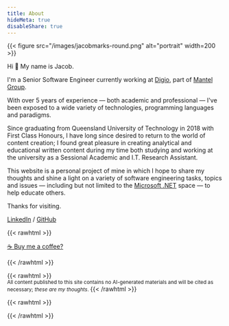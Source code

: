 ```yaml
---
title: About
hideMeta: true
disableShare: true
---
```


{{< figure src="/images/jacobmarks-round.png" alt="portrait" width=200 >}}

Hi 👋 My name is Jacob.

I'm a Senior Software Engineer currently working at [Digio](http://digio.com.au/), part of [Mantel Group](https://mantelgroup.com.au/).

With over 5 years of experience &mdash; both academic and professional &mdash; I've been exposed to a wide variety of technologies, programming languages and paradigms.

Since graduating from Queensland University of Technology in 2018 with First Class Honours, I have long since desired to return to the world of content creation; I found great pleasure in creating analytical and educational written content during my time both studying and working at the university as a Sessional Academic and I.T. Research Assistant.

This website is a personal project of mine in which I hope to share my thoughts and shine a light on a variety of software engineering tasks, topics and issues &mdash; including but not limited to the [Microsoft .NET](https://dotnet.microsoft.com/) space &mdash; to help educate others.

Thanks for visiting.

[LinkedIn](https://www.linkedin.com/in/jacobjmarks) / [GitHub](https://github.com/jacobjmarks)

{{< rawhtml >}}
<p><a href="javascript:void(0)" onclick="document.getElementById('bmc-wbtn').click()">☕ Buy me a coffee?</a></p>
{{< /rawhtml >}}

{{< rawhtml >}}
<br/>
<small>
All content published to this site contains no AI-generated materials and will be cited as necessary; <i>these are my thoughts</i>.
</small>
{{< /rawhtml >}}

{{< rawhtml >}}
<script data-name="BMC-Widget" data-cfasync="false" src="https://cdnjs.buymeacoffee.com/1.0.0/widget.prod.min.js" data-id="jacobjmarks" data-description="Support me on Buy me a coffee!" data-message="" data-color="#5F7FFF" data-position="Right" data-x_margin="18" data-y_margin="18"></script>
{{< /rawhtml >}}
